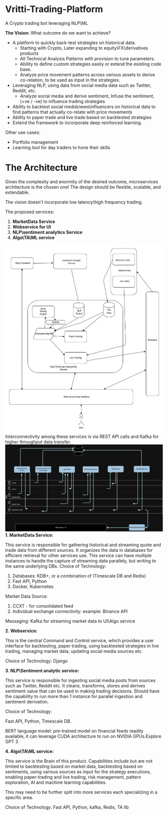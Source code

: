# Vritti-Trading-Platform
A Crypto trading bot leveraging NLP\ML

**The Vision:** What outcome do we want to achieve?

+ A platform to quickly back-test strategies on historical data.
  + Starting with Crypto, Later expanding  to equity\FX\derivatives products
  + All Technical Analysis Patterns with provision to tune parameters.
  + Ability to define custom strategies easily or extend the existing code base.
  + Analyze price movement patterns across various assets to derive co-relation, to be used as input in the strategies. 
+ Leveraging NLP, using data from social media data such as Twitter, Reddit, etc.
  + Analyze social media and derive sentiment, Infuse the sentiment, (+ve / -ve) to influence trading strategies
+ Ability to backtest social media\news\influencers on historical data to find patterns that actually co-relate with price movements
+ Ability to paper trade and live trade based on backtested strategies
+ Extend the framework to incorporate deep reinforced learning. 

Other use cases:
+ Portfolio management 
+ Learning tool for day traders to hone their skills


The Architecture
================

Given the complexity and enormity of the desired outcome, microservices architecture is the chosen one!
The design should be flexible, scalable, and extendable.

The vision doesn't incorporate low latency\high frequency trading.

The proposed services:

1. **MarketData Service**
2. **Webservice for UI**
3. **NLP\\sentiment analytics Service**
4. **Algo\\TA\\ML service**
    
![alt text](https://github.com/patnamvamsi/Vritti-Trading-Platform/blob/main/CryptoArchitecture.drawio.png)
Interconnectivity among these services is via REST API calls and Kafka for higher throughput data transfer.
![alt text](https://github.com/patnamvamsi/Vritti-Trading-Platform/blob/main/kafka.drawio.png)
**1.  MarketData Service:**
    
This service is responsible for gathering historical and streaming quote and trade data from different sources. It organizes the data in databases for efficient retrieval for other services use. This service can have multiple instances to handle the capture of streaming data parallely, but writing to the same underlying DBs.
Choice of Technology:

1.  Databases: KDB+, or a combination of (Timescale DB and Redis)
2.  Fast API, Python
3.  Docker, Kubernetes
    

Market Data Source:
1.  CCXT - for consolidated feed 
2.  Individual exchange connectivity: example: Binance API
    

Messaging:
Kafka for streaming market data to UI\\Algo service

**2\. Webservice:**

This is the central Command and Control service, which provides a user interface for backtesting, paper trading, using backtested strategies in live trading, managing market data, updating social media sources etc.

Choice of Technology: Django

**3\. NLP\\Sentiment analytic service:**

This service is responsible for ingesting social media posts from sources such as Twitter, Reddit etc. It cleans, transforms, stores and derives sentiment value that can be used in making trading decisions. Should have the capability to run more than 1 instance for parallel ingestion and sentiment derivation.

Choice of Technology:

Fast API, Python, Timescale DB.

BERT language model: pre-trained model on financial feeds readily available, it can leverage CUDA architecture to run on NVIDIA GPUs.Explore GPT 3

**4\. Algo\\TA\\ML service:**

This service is the Brain of this product. Capabilities include but are not limited to backtesting based on market data, backtesting based on sentiments, using various sources as input for the strategy executions, enabling paper-trading and live trading, risk management, pattern exploration, AI and machine learning capabilities.

This may need to be further split into more services each specializing in a specific area.

Choice of Technology: 
Fast API, Python, kafka, Redis, TA lib
